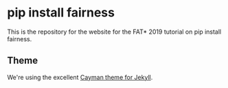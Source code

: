 # pip install fairness

This is the repository for the website for the FAT* 2019 tutorial on
pip install fairness.

## Theme

We're using the excellent [Cayman theme for
Jekyll](https://github.com/pietromenna/jekyll-cayman-theme).
